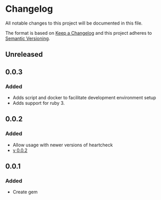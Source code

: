 # Changelog
All notable changes to this project will be documented in this file.

The format is based on [Keep a Changelog](http://keepachangelog.com/en/1.0.0/)
and this project adheres to [Semantic Versioning](http://semver.org/spec/v2.0.0.html).

## Unreleased

## 0.0.3
### Added
-   Adds script and docker to facilitate development environment setup
-   Adds support for ruby 3.

## 0.0.2
### Added
-   Allow usage with newer versions of heartcheck
-   [v 0.0.2](https://github.com/locaweb/heartcheck-resque/releases/tag/v0.0.2)

## 0.0.1
### Added
-   Create gem
